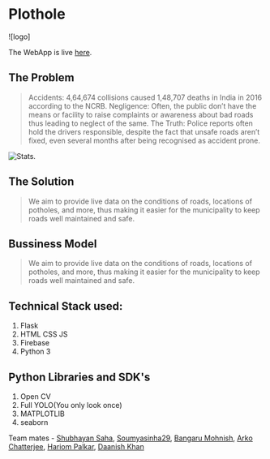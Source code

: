 # Plothole

![logo]

The WebApp is live [here](https://aannuuj.github.io/pothole-web/index.html).

## The Problem

>Accidents: 4,64,674 collisions caused 1,48,707 deaths in India in 2016 according to the NCRB.
>Negligence: Often, the public don’t have the means or facility to raise complaints or awareness about bad roads thus leading to neglect of the same.
>The Truth: Police reports often hold the drivers responsible, despite the fact that unsafe roads aren’t fixed, even several months after being recognised as accident prone.

![Stats](https://aannuuj.github.io/pothole-web/images/stats.png/).

## The Solution 

>We aim to provide live data on the conditions of roads, locations of potholes, and more, thus making it easier for the municipality to keep roads well maintained and safe. 

## Bussiness Model

>We aim to provide live data on the conditions of roads, locations of potholes, and more, thus making it easier for the municipality to keep roads well maintained and safe. 

## Technical Stack used:

1. Flask
2. HTML CSS JS
3. Firebase
4. Python 3

## Python Libraries and SDK's

1. Open CV
2. Full YOLO(You only look once)
3. MATPLOTLIB
4. seaborn


Team mates - [Shubhayan Saha](https://github.com/ShubhayanS), [Soumyasinha29](https://github.com/), [Bangaru Mohnish](https://github.com/mohnish10877), [Arko Chatterjee](https://github.com/arkochatterjee), [Hariom Palkar](https://github.com/aannuuj), [Daanish Khan](https://github.com/daanishkhan21)
